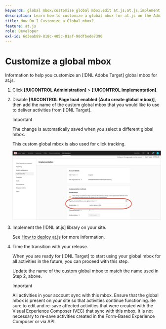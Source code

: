 ```yaml
---
keywords: global mbox;customize global mbox;edit at.js;at.js;implement at.js
description: Learn how to customize a global mbox for at.js on the Administration-Implementation page in Adobe Target.
title: How Do I Customize a Global mbox?
feature: at.js
role: Developer
exl-id: 6d3eab89-818c-405c-81af-90dfbede7390
---
```

# Customize a global mbox

Information to help you customize an [!DNL Adobe Target] global mbox for at.js.

1. Click **[!UICONTROL Administration]** > **[!UICONTROL Implementation]**.

1. Disable **[!UICONTROL Page load enabled (Auto create global mbox)]**, then add the name of the custom global mbox that you would like to use to deliver activities from [!DNL Target].

   >[!IMPORTANT]
   >
   >The change is automatically saved when you select a different global mbox.

   This custom global mbox is also used for click tracking.

   ![custom-global-mbox](/help/main/c-implementing-target/c-implementing-target-for-client-side-web/t-mbox-download/c-understanding-global-mbox/assets/custom-global-mbox.png)

1. Implement the [!DNL at.js] library on your site.

   See [How to deploy at.js](https://developer.adobe.com/target/implement/client-side/atjs/how-to-deployatjs/how-to-deployatjs/) for more information.

1. Time the transition with your release.

   When you are ready for [!DNL Target] to start using your global mbox for all activities in the future, you can proceed with this step.

   Update the name of the custom global mbox to match the name used in Step 2, above.

   >[!IMPORTANT]
   >
   >All activities in your account sync with this mbox. Ensure that the global mbox is present on your site so that activities continue functioning. Be sure to edit and re-save affected activities that were created with the Visual Experience Composer (VEC) that sync with this mbox. It is not necessary to re-save activities created in the Form-Based Experience Composer or via API.

